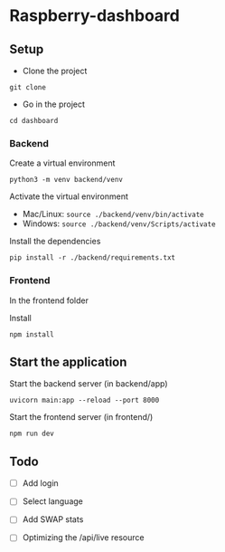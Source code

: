 # Raspberry-dashboard

## Setup

- Clone the project
```shell
git clone
```

- Go in the project
```shell
cd dashboard
```


### Backend

Create a virtual environment
```shell
python3 -m venv backend/venv
```

Activate the virtual environment
- Mac/Linux: ```source ./backend/venv/bin/activate```
- Windows: ```source ./backend/venv/Scripts/activate```

Install the dependencies
```shell
pip install -r ./backend/requirements.txt
```

### Frontend

In the frontend folder

Install
```shell
npm install
```


## Start the application

Start the backend server (in backend/app)
```shell
uvicorn main:app --reload --port 8000
```

Start the frontend server (in frontend/)
```shell
npm run dev
```

## Todo
- [ ] Add login
- [ ] Select language
- [ ] Add SWAP stats
- [ ] Optimizing the /api/live resource



